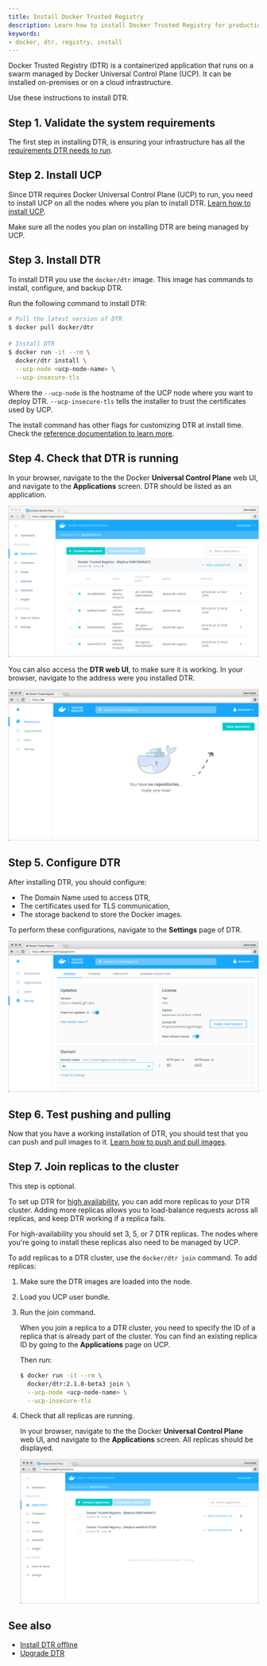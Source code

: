 ```yaml
---
title: Install Docker Trusted Registry
description: Learn how to install Docker Trusted Registry for production.
keywords:
- docker, dtr, registry, install
---
```


Docker Trusted Registry (DTR) is a containerized application that runs on a
swarm managed by Docker Universal Control Plane (UCP). It can be installed
on-premises or on a cloud infrastructure.

Use these instructions to install DTR.

## Step 1. Validate the system requirements

The first step in installing DTR, is ensuring your
infrastructure has all the [requirements DTR needs to run](system-requirements.md).

## Step 2. Install UCP

Since DTR requires Docker Universal Control Plane (UCP)
to run, you need to install UCP on all the nodes where you plan to install DTR.
[Learn how to install UCP](https://docs.docker.com/ucp/installation/install-production/).

Make sure all the nodes you plan on installing DTR are being managed by UCP.

## Step 3. Install DTR

To install DTR you use the `docker/dtr` image. This image has commands to
install, configure, and backup DTR.

Run the following command to install DTR:

```bash
# Pull the latest version of DTR
$ docker pull docker/dtr

# Install DTR
$ docker run -it --rm \
  docker/dtr install \
  --ucp-node <ucp-node-name> \
  --ucp-insecure-tls
```

Where the `--ucp-node` is the hostname of the UCP node where you want to deploy
DTR. `--ucp-insecure-tls` tells the installer to trust the certificates used
by UCP.

The install command has other flags for customizing DTR at install time.
Check the [reference documentation to learn more](../reference/install.md).


## Step 4. Check that DTR is running

In your browser, navigate to the the Docker **Universal Control Plane**
web UI, and navigate to the **Applications** screen. DTR should be listed
as an application.

![](../images/install-dtr-1.png)

You can also access the **DTR web UI**, to make sure it is working. In your
browser, navigate to the address were you installed DTR.

![](../images/install-dtr-2.png)


## Step 5. Configure DTR

After installing DTR, you should configure:

  * The Domain Name used to access DTR,
  * The certificates used for TLS communication,
  * The storage backend to store the Docker images.

  To perform these configurations, navigate to the **Settings** page of DTR.

  ![](../images/install-dtr-3.png)

## Step 6. Test pushing and pulling

Now that you have a working installation of DTR, you should test that you can
push and pull images to it.
[Learn how to push and pull images](../repos-and-images/index.md).

## Step 7. Join replicas to the cluster

This step is optional.

To set up DTR for [high availability](../high-availability/index.md),
you can add more replicas to your DTR cluster. Adding more replicas allows you
to load-balance requests across all replicas, and keep DTR working if a
replica fails.

For high-availability you should set 3, 5, or 7 DTR replicas. The nodes where
you're going to install these replicas also need to be managed by UCP.

To add replicas to a DTR cluster, use the `docker/dtr join` command. To add
replicas:

1. Make sure the DTR images are loaded into the node.

2. Load you UCP user bundle.

3.  Run the join command.

    When you join a replica to a DTR cluster, you need to specify the
    ID of a replica that is already part of the cluster. You can find an
    existing replica ID by going to the **Applications** page on UCP.

    Then run:

    ```bash
    $ docker run -it --rm \
      docker/dtr:2.1.0-beta3 join \
      --ucp-node <ucp-node-name> \
      --ucp-insecure-tls
    ```

4. Check that all replicas are running.

    In your browser, navigate to the the Docker **Universal Control Plane**
    web UI, and navigate to the **Applications** screen. All replicas should
    be displayed.

    ![](../images/install-dtr-4.png)

## See also

* [Install DTR offline](install-dtr-offline.md)
* [Upgrade DTR](upgrade/upgrade-major.md)
